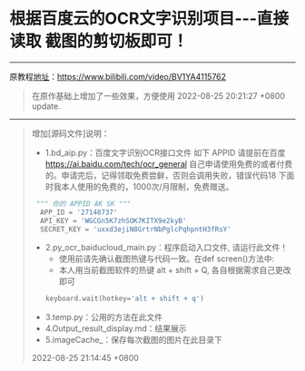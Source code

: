 # 根据百度云的OCR文字识别项目---直接读取 截图的剪切板即可！
---
原教程[地址](https://www.bilibili.com/video/BV1YA4115762)：https://www.bilibili.com/video/BV1YA4115762

>在原作基础上增加了一些效果，方便使用
>2022-08-25 20:21:27 +0800 update.


---
>增加[源码文件]说明：
>- 1.bd_aip.py：百度文字识别OCR接口文件
> 如下 APPID 请提前在百度 https://ai.baidu.com/tech/ocr_general 自己申请使用免费的或者付费的。申请完后，记得领取免费尝鲜，否则会调用失败，错误代码18
> 下面时我本人使用的免费的，1000次/月限制，免费赠送。
> ```python  
>  """ 你的 APPID AK SK """
>   APP_ID = '27148737'
>   API_KEY = 'WGCGn5K7zhSOK7KITX9e2kyB'
>   SECRET_KEY = 'uxxd3ejiN8GrtrNbPglcPqhpntH3fRsY'
> ```
>- 2.py_ocr_baiducloud_main.py：程序启动入口文件, 请运行此文件！
>   - 使用前请先确认截图热键与代码一致。在def screen()方法中:
>   - 本人用当前截图软件的热键 alt + shift + Q, 各自根据需求自己更改即可
>    ```python 
>   keyboard.wait(hotkey='alt + shift + q')
>- 3.temp.py：公用的方法在此文件
>- 4.Output_result_display.md：结果展示
>- 5.imageCache_：保存每次截图的图片在此目录下
>
>2022-08-25 21:14:45 +0800
>


